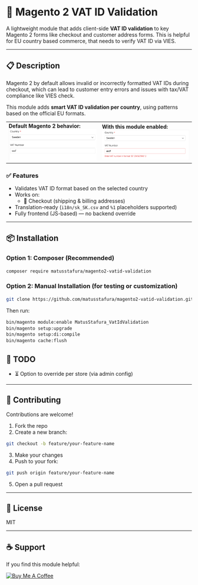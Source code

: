 # 🧾 Magento 2 VAT ID Validation

A lightweight module that adds client-side **VAT ID validation** to key Magento 2 forms like checkout and customer address forms.
This is helpful for EU country based commerce, that needs to verify VAT ID via VIES.

---

## 📋 Description

Magento 2 by default allows invalid or incorrectly formatted VAT IDs during checkout, which can lead to customer entry errors and issues with tax/VAT compliance like VIES check.

This module adds **smart VAT ID validation per country**, using patterns based on the official EU formats.

<table>
  <tr>
    <td><strong>Default Magento 2 behavior:</strong><br><img src="./docs/before.jpg" alt="before validation" width="400"/></td>
    <td><strong>With this module enabled:</strong><br><img src="./docs/after.jpg" alt="after validation" width="400"/></td>
  </tr>
</table>

### ✅ Features
- Validates VAT ID format based on the selected country
- Works on:
  - 🛒 Checkout (shipping & billing addresses)
- Translation-ready (`i18n/sk_SK.csv` and `%1` placeholders supported)
- Fully frontend (JS-based) — no backend override

---

## 📦 Installation

### Option 1: Composer (Recommended)

```bash
composer require matusstafura/magento2-vatid-validation
````

### Option 2: Manual Installation (for testing or customization)

```bash
git clone https://github.com/matusstafura/magento2-vatid-validation.git app/code/MatusStafura/VatIdValidation
```

Then run:

```bash
bin/magento module:enable MatusStafura_VatIdValidation
bin/magento setup:upgrade
bin/magento setup:di:compile
bin/magento cache:flush
```

## 🚀 TODO

* ⏳ Option to override per store (via admin config)

---

## 🤝 Contributing

Contributions are welcome!

1. Fork the repo
2. Create a new branch:

```bash
git checkout -b feature/your-feature-name
```

3. Make your changes
4. Push to your fork:

```bash
git push origin feature/your-feature-name
```

5. Open a pull request

---

## 📃 License

MIT

---

## ☕ Support

If you find this module helpful:

[![Buy Me A Coffee](https://www.buymeacoffee.com/assets/img/custom_images/orange_img.png)](https://www.buymeacoffee.com/matusstafura)

